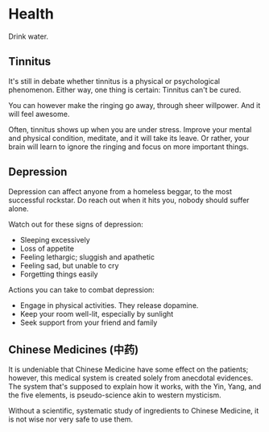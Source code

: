 # Health

Drink water.

## Tinnitus

It's still in debate whether tinnitus is a physical or psychological phenomenon. Either way, one thing is certain: Tinnitus can't be cured.

You can however make the ringing go away, through sheer willpower. And it will feel awesome.

Often, tinnitus shows up when you are under stress. Improve your mental and physical condition, meditate, and it will take its leave. Or rather, your brain will learn to ignore the ringing and focus on more important things.

## Depression

Depression can affect anyone from a homeless beggar, to the most successful rockstar. Do reach out when it hits you, nobody should suffer alone.

Watch out for these signs of depression:
- Sleeping excessively
- Loss of appetite
- Feeling lethargic; sluggish and apathetic
- Feeling sad, but unable to cry
- Forgetting things easily

Actions you can take to combat depression:
- Engage in physical activities. They release dopamine.
- Keep your room well-lit, especially by sunlight
- Seek support from your friend and family

## Chinese Medicines (中药)

It is undeniable that Chinese Medicine have some effect on the patients; however, this medical system is created solely from anecdotal evidences. The system that's supposed to explain how it works, with the Yin, Yang, and the five elements, is pseudo-science akin to western mysticism.

Without a scientific, systematic study of ingredients to Chinese Medicine, it is not wise nor very safe to use them.